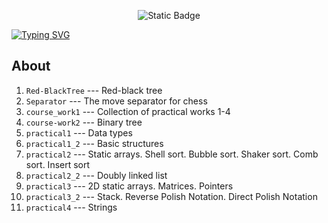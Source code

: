 <p align = "center">
  <img alt="Static Badge" src="https://img.shields.io/badge/CLion-2023.2.1-green?style=plastic&logo=clion&logoColor=green&labelColor=black&color=grey">
</p>

<a href="https://git.io/typing-svg">
  <img src="https://readme-typing-svg.demolab.com?font=Fira+Code&weight=600&size=30&duration=6000&pause=1000&color=FFFFFFF7&vCenter=true&random=false&width=450&lines=LETI+course+1" alt="Typing SVG" />
</a>

## About

1. ```Red-BlackTree``` --- Red-black tree
2. ```Separator```     --- The move separator for chess
3. ```course_work1```  --- Collection of practical works 1-4
4. ```course-work2```  --- Binary tree
5. ```practical1```    --- Data types
6. ```practical1_2```  --- Basic structures
7. ```practical2```    --- Static arrays. Shell sort. Bubble sort. Shaker sort. Comb sort. Insert sort
8. ```practical2_2```  --- Doubly linked list
9. ```practical3```    --- 2D static arrays. Matrices. Pointers
10. ```practical3_2``` --- Stack. Reverse Polish Notation. Direct Polish Notation
11. ```practical4```   --- Strings
